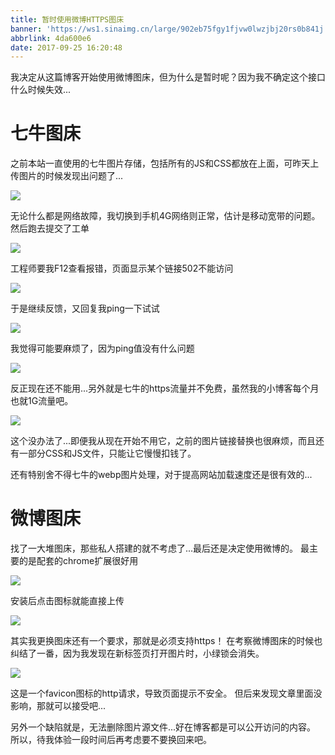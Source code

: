 ```yaml
---
title: 暂时使用微博HTTPS图床
banner: 'https://ws1.sinaimg.cn/large/902eb75fgy1fjvw0lwzjbj20rs0b841j.jpg'
abbrlink: 4da600e6
date: 2017-09-25 16:20:48
---
```


我决定从这篇博客开始使用微博图床，但为什么是暂时呢？因为我不确定这个接口什么时候失效...

<!--more-->

# 七牛图床

之前本站一直使用的七牛图片存储，包括所有的JS和CSS都放在上面，可昨天上传图片的时候发现出问题了...

![](https://ws1.sinaimg.cn/large/902eb75fgy1fjvv2az2vej20yx0nrq6e.jpg)

无论什么都是网络故障，我切换到手机4G网络则正常，估计是移动宽带的问题。
然后跑去提交了工单

![](https://ws1.sinaimg.cn/large/902eb75fgy1fjvv6cuh8ij217h09gwin.jpg)

工程师要我F12查看报错，页面显示某个链接502不能访问

![](https://ws1.sinaimg.cn/large/902eb75fgy1fjvv74irbej20jh0aegnx.jpg)

于是继续反馈，又回复我ping一下试试

![](https://ws1.sinaimg.cn/large/902eb75fgy1fjvv82wq6yj20vm03qjrn.jpg)

我觉得可能要麻烦了，因为ping值没有什么问题

![](https://ws1.sinaimg.cn/large/902eb75fgy1fjvv8wlahqj20j2075dgx.jpg)

反正现在还不能用...另外就是七牛的https流量并不免费，虽然我的小博客每个月也就1G流量吧。

![](https://ws1.sinaimg.cn/large/902eb75fgy1fjvvaymabej21c50g9go8.jpg)

这个没办法了...即便我从现在开始不用它，之前的图片链接替换也很麻烦，而且还有一部分CSS和JS文件，只能让它慢慢扣钱了。

还有特别舍不得七牛的webp图片处理，对于提高网站加载速度还是很有效的...

# 微博图床

找了一大堆图床，那些私人搭建的就不考虑了...最后还是决定使用微博的。
最主要的是配套的chrome扩展很好用

![](https://ws1.sinaimg.cn/large/902eb75fgy1fjvvj753poj215t0p1am6.jpg)

安装后点击图标就能直接上传

![](https://ws1.sinaimg.cn/large/902eb75fgy1fjvvk7pu8nj20m80faq59.jpg)

其实我更换图床还有一个要求，那就是必须支持https！
在考察微博图床的时候也纠结了一番，因为我发现在新标签页打开图片时，小绿锁会消失。

![](https://ws1.sinaimg.cn/large/902eb75fgy1fjvvnahra3j20jc08aq3h.jpg)

这是一个favicon图标的http请求，导致页面提示不安全。
但后来发现文章里面没影响，那就可以接受吧...

另外一个缺陷就是，无法删除图片源文件...好在博客都是可以公开访问的内容。
所以，待我体验一段时间后再考虑要不要换回来吧。